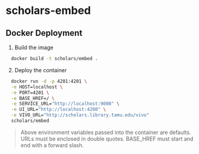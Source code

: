 # scholars-embed

## Docker Deployment

1. Build the image
```bash
  docker build -t scholars/embed .
```

2. Deploy the container
```bash
  docker run -d -p 4201:4201 \
  -e HOST=localhost \
  -e PORT=4201 \
  -e BASE_HREF=/ \
  -e SERVICE_URL="http://localhost:9000" \
  -e UI_URL="http://localhost:4200" \
  -e VIVO_URL="http://scholars.library.tamu.edu/vivo"
  scholars/embed
```

> Above environment variables passed into the container are defaults. URLs must be enclosed in double quotes. BASE_HREF must start and end with a forward slash.